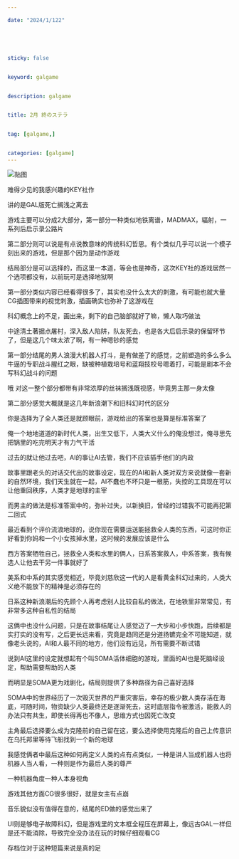 ```yaml
---

date: "2024/1/122"





sticky: false


keyword: galgame


description: galgame


title: 2月 終のステラ


tag: [galgame,]


categories: [galgame]
---
```

![贴图](https://cdn.donmai.us/sample/64/c6/__hakase_fuyuki_nijisanji_drawn_by_nozo_hitomiz__sample-64c67ced8a1d03a67d832b62e6b84ea3.jpg)

难得少见的我感兴趣的KEY社作

讲的是GAL版死亡搁浅之离去

游戏主要可以分成2大部分，第一部分一种类似地铁离谱，MADMAX，辐射，一系列后启示录公路片

第二部分则可以说是有点说教意味的传统科幻哲思。有个类似几乎可以说一个模子刻出来的游戏，但是那个因为是动作游戏

结局部分是可以选择的，而这里一本道，等会也是神奇，这次KEY社的游戏居然一个选项都没有，以前玩可是选择地狱啊

第一部分类似内容已经看得很多了，其实也没什么太大的刺激，有可能也就大量CG插图带来的视觉刺激，插画确实也弥补了这游戏在

科幻概念上的不足，画出来，剩下的自己脑部就好了嘛，懒人取巧做法

中途清土著据点屠村，深入敌人陷阱，队友死去，也是各大后启示录的保留环节了，但是这几个味太浓了啊，有一种嗯钞的感觉

第一部分结尾的男人浪漫大机器人打斗，是有做差了的感觉，之前塑造的多么多么牛逼的专职战斗腥红之眼，缺被种植栽培号和蓝翔技校号嗯着打，可能是剧本不会写科幻战斗的问题

哦 对这一整个部分都带有非常浓厚的丝袜搁浅既视感，毕竟男主那一身太像

第二部分感觉大概就是这几年新浪潮下和旧科幻时代的区分

你是选择为了全人类还是就顾眼前，游戏给出的答案也是算是标准答案了

俺一个地地道道的新时代人类，出生又低下，人类大义什么的俺没想过，俺寻思先把锅里的吃完明天才有力气干活

过去的就让他过去吧，AI的事让AI去管，我们不应该插手他们的内政

故事里跟老头的对话交代出的故事设定，现在的AI和新人类对双方来说就像一套新的自然环境，我们天生就在一起，AI不蠢也不坏只是一根筋，失控的工具现在可以让他重回秩序，人类才是地球的主宰

而男主的做法是标准答案中的，弥补过失，以新换旧，曾经的过错我不可能再犯第二回式

最近看到个评价流浪地球的，说你现在需要运送能拯救全人类的东西，可这时你正好看到你妈和一个小女孩掉水里，这时候的发展应该是什么

西方答案牺牲自己，拯救全人类和水里的俩人，日系答案救人，中系答案，我有候选人让他去干另一件事就好了

美系和中系的其实感觉相近，毕竟刘慈欣这一代的人是看黄金科幻过来的，人类大义绝不能放下的精神是必须存在的

日系这种新浪潮后的先顾个人再考虑别人比较自私的做法，在地铁里非常常见，有非常多这种自私性的结局

这俩中也没什么问题，只是在故事结尾让人感觉迈了一大步和小步快跑，后续都是实打实的没有写，之后更长远来看，究竟是趋同还是分道扬镳完全不可能知道，就像老头说的，AI和人最不同的地方，他们没有远见，所有需要不断试错

说到AI这里的设定就想起有个叫SOMA活体细胞的游戏，里面的AI也是死脑经设定，帮助需要帮助的人类

而明显是SOMA更为戏剧化，结局则提供了多种路径为自己喜好选择

SOMA中的世界经历了一次毁灭世界的严重灾害后，幸存的极少数人类存活在海底，可随时间，物资缺少人类最终还是逐渐死去，这时底层指令被激活，能救人的办法只有共生，即使长得再也不像人，思维方式也因死亡改变

主角最后选择要么成为克隆前的自己留在这，要么选择使用克隆后的自己上传意识在乌托邦里等待飞船找到一个新的地球

我感觉俩者中最后这种如何再定义人类的点有点类似，一种是讲人当成机器人也将机器人当人看，一种则是作为最后人类的尊严

一种机器角度一种人本身视角

游戏其他方面CG很多很好，就是女主有点崩

音乐貌似没有值得在意的，结尾的ED做的感觉出来了

UI则是够电子故障科幻，但是游戏里的文本框全程压在屏幕上，像远古GAL一样但是还不能消除，导致完全没办法在玩的时候仔细观看CG

存档位对于这种短篇来说是真的足



